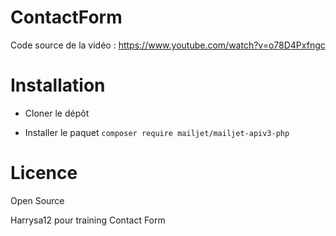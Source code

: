 # ContactForm
Code source de la vidéo : https://www.youtube.com/watch?v=o78D4Pxfngc

# Installation 
- Cloner le dépôt

- Installer le paquet `composer require mailjet/mailjet-apiv3-php`

# Licence
Open Source

Harrysa12 pour training Contact Form
